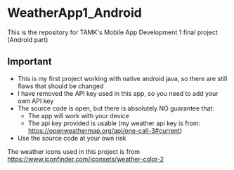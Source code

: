 # WeatherApp1_Android
This is the repository for TAMK's Mobile App Development 1 final project (Android part)

## Important
* This is my first project working with native android java, so there are still flaws that should be changed
* I have removed the API key used in this app, so you need to add your own API key
* The source code is open, but there is absolutely NO guarantee that:
  * The app will work with your device 
  * The api key provided is usable (my weather api key is from: https://openweathermap.org/api/one-call-3#current)
* Use the source code at your own risk

The weather icons used in this project is from https://www.iconfinder.com/iconsets/weather-color-2
